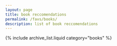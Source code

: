 ```yaml
---
layout: page
title: book reccomendations
permalink: /favs/books/
description: list of book reccomendations
---
```


{% include archive_list.liquid category="books" %}
